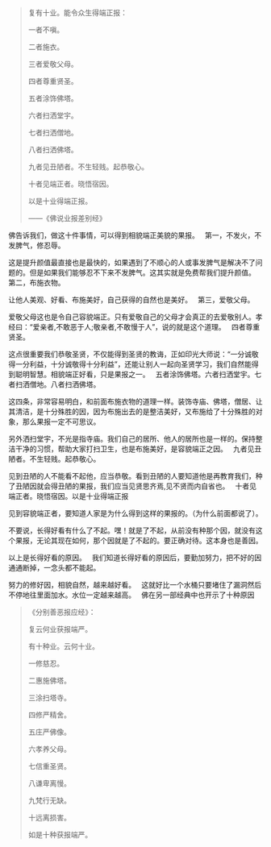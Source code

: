 > 复有十业。能令众生得端正报：
> 
> 一者不嗔。
> 
> 二者施衣。
> 
> 三者爱敬父母。
> 
> 四者尊重贤圣。
> 
> 五者涂饰佛塔。
> 
> 六者扫洒堂宇。
> 
> 七者扫洒僧地。
> 
> 八者扫洒佛塔。
> 
> 九者见丑陋者。不生轻贱。起恭敬心。
> 
> 十者见端正者。晓悟宿因。
> 
> 以是十业得端正报。 
> 
> ——《佛说业报差别经》

佛告诉我们，做这十件事情，可以得到相貌端正美貌的果报。
&nbsp;
第一，不发火，不发脾气，修忍辱。

这是提升颜值最直接也是最快的，如果遇到了不顺心的人或事发脾气是解决不了问题的。但是如果我们能够忍不下来不发脾气。这其实就是免费帮我们提升颜值。
&nbsp;
第二，布施衣物。

让他人美观、好看、布施美好，自己获得的自然也是美好。
&nbsp;
第三，爱敬父母。

爱敬父母这也是令自己容貌端正。只有爱敬自己的父母才会真正的去爱敬别人。孝经曰：“爱亲者,不敢恶于人;敬亲者,不敢慢于人”，说的就是这个道理。
&nbsp;
四者尊重贤圣。

这点很重要我们恭敬圣贤，不仅能得到圣贤的教诲，正如印光大师说：“一分诚敬得一分利益，十分诚敬得十分利益”，还能让别人一起向圣贤学习，我们自然能得到聪明智慧。相貌端正好看，只是果报之一。
&nbsp;
五者涂饰佛塔。六者扫洒堂宇。七者扫洒僧地。八者扫洒佛塔。

这四条，非常容易明白，和前面布施衣物的道理一样。装饰寺庙、佛塔，僧居、让其清洁，是十分殊胜的因，因为布施出去的是整洁美好，又布施给了十分殊胜的对象，那么果报一定不可思议。

另外洒扫堂宇，不光是指寺庙。我们自己的居所、他人的居所也是一样的。保持整洁干净的习惯，帮助大家打扫卫生，也是布施美好，是容貌端正之因。
&nbsp;
九者见丑陋者。不生轻贱。起恭敬心。

见到丑陋的人不能看不起他，应当恭敬。看到丑陋的人要知道他是再教育我们，种了丑陋因就会得丑陋的果报，我们应当见贤思齐焉,见不贤而内自省也。
&nbsp;
十者见端正者。晓悟宿因。以是十业得端正报

见到容貌端正者，要知道人家是为什么得到这样的果报的。（为什么前面都说了）。

不要说，长得好看有什么了不起。嘿！就是了不起，从前没有种那个因，就没有这个果报，无论其现在如何，那个因就是了不起的。要正确对待。这本身也是善因。

以上是长得好看的原因。
&nbsp;
我们知道长得好看的原因后，要勤加努力，把不好的因通通断掉，一念头都不能起。

努力的修好因，相貌自然，越来越好看。
&nbsp;
这就好比一个水桶只要堵住了漏洞然后不停地往里面加水。水位一定越来越高。
&nbsp;
佛在另一部经典中也开示了十种原因

> 《分别善恶报应经》：
> 
> 复云何业获报端严。
> 
> 有十种业。云何十业。
> 
> 一修慈忍。
> 
> 二惠施佛塔。
> 
> 三涂扫塔寺。
> 
> 四修严精舍。
> 
> 五庄严佛像。
> 
> 六孝养父母。
> 
> 七信重圣贤。
> 
> 八谦卑离慢。
> 
> 九梵行无缺。
> 
> 十远离损害。
> 
> 如是十种获报端严。